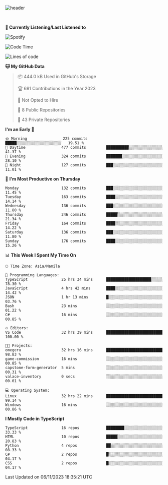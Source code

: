 <!--![header](https://capsule-render.vercel.app/api?type=waving&text=dotRarufu&fontAlign=78&desc=dotrarufu&descAlign=92.5&height=195&theme=tokyonight&animation=fadeIn&fontAlignY=39&descAlignY=49&fontSize=30) -->
![header](https://capsule-render.vercel.app/api?type=waving&desc=dotRarufu&descAlign=50&height=185&theme=tokyonight&animation=fadeIn&descAlignY=39&descSize=15) 
 

&nbsp;<div align="left">
**🎵 Currently Listening/Last Listened to**
</div>

![Spotify](https://github-spotify-widget-seven.vercel.app/api/spotify?background_color=0d1117&border_color=ffffff)


<!--START_SECTION:waka-->
![Code Time](http://img.shields.io/badge/Code%20Time-32%20hrs%2039%20mins-blue)

![Lines of code](https://img.shields.io/badge/From%20Hello%20World%20I%27ve%20Written-2.3%20million%20lines%20of%20code-blue)

**🐱 My GitHub Data** 

> 📦 444.0 kB Used in GitHub's Storage 
 > 
> 🏆 681 Contributions in the Year 2023
 > 
> 🚫 Not Opted to Hire
 > 
> 📜 8 Public Repositories 
 > 
> 🔑 43 Private Repositories 
 > 
**I'm an Early 🐤** 

```text
🌞 Morning                225 commits         █████░░░░░░░░░░░░░░░░░░░░   19.51 % 
🌆 Daytime                477 commits         ██████████░░░░░░░░░░░░░░░   41.37 % 
🌃 Evening                324 commits         ███████░░░░░░░░░░░░░░░░░░   28.10 % 
🌙 Night                  127 commits         ███░░░░░░░░░░░░░░░░░░░░░░   11.01 % 
```
📅 **I'm Most Productive on Thursday** 

```text
Monday                   132 commits         ███░░░░░░░░░░░░░░░░░░░░░░   11.45 % 
Tuesday                  163 commits         ████░░░░░░░░░░░░░░░░░░░░░   14.14 % 
Wednesday                136 commits         ███░░░░░░░░░░░░░░░░░░░░░░   11.80 % 
Thursday                 246 commits         █████░░░░░░░░░░░░░░░░░░░░   21.34 % 
Friday                   164 commits         ████░░░░░░░░░░░░░░░░░░░░░   14.22 % 
Saturday                 136 commits         ███░░░░░░░░░░░░░░░░░░░░░░   11.80 % 
Sunday                   176 commits         ████░░░░░░░░░░░░░░░░░░░░░   15.26 % 
```


📊 **This Week I Spent My Time On** 

```text
🕑︎ Time Zone: Asia/Manila

💬 Programming Languages: 
TypeScript               25 hrs 34 mins      ████████████████████░░░░░   78.30 % 
JavaScript               4 hrs 42 mins       ████░░░░░░░░░░░░░░░░░░░░░   14.42 % 
JSON                     1 hr 13 mins        █░░░░░░░░░░░░░░░░░░░░░░░░   03.76 % 
Bash                     23 mins             ░░░░░░░░░░░░░░░░░░░░░░░░░   01.22 % 
C#                       16 mins             ░░░░░░░░░░░░░░░░░░░░░░░░░   00.85 % 

🔥 Editors: 
VS Code                  32 hrs 39 mins      █████████████████████████   100.00 % 

🐱‍💻 Projects: 
omegeru                  32 hrs 16 mins      █████████████████████████   98.83 % 
game-commission          16 mins             ░░░░░░░░░░░░░░░░░░░░░░░░░   00.85 % 
capstone-form-generator  5 mins              ░░░░░░░░░░░░░░░░░░░░░░░░░   00.31 % 
valace-inventory         0 secs              ░░░░░░░░░░░░░░░░░░░░░░░░░   00.01 % 

💻 Operating System: 
Linux                    32 hrs 22 mins      █████████████████████████   99.14 % 
Windows                  16 mins             ░░░░░░░░░░░░░░░░░░░░░░░░░   00.86 % 
```

**I Mostly Code in TypeScript** 

```text
TypeScript               16 repos            ████████░░░░░░░░░░░░░░░░░   33.33 % 
HTML                     10 repos            █████░░░░░░░░░░░░░░░░░░░░   20.83 % 
Python                   4 repos             ██░░░░░░░░░░░░░░░░░░░░░░░   08.33 % 
C#                       2 repos             █░░░░░░░░░░░░░░░░░░░░░░░░   04.17 % 
CSS                      2 repos             █░░░░░░░░░░░░░░░░░░░░░░░░   04.17 % 
```




 Last Updated on 06/11/2023 18:35:21 UTC
<!--END_SECTION:waka-->


<!--
**dotRarufu/dotRarufu** is a ✨ _special_ ✨ repository because its `README.md` (this file) appears on your GitHub profile.

Here are some ideas to get you started:

- 🔭 I’m currently working on ...
- 🌱 I’m currently learning ...
- 👯 I’m looking to collaborate on ...
- 🤔 I’m looking for help with ...
- 💬 Ask me about ...
- 📫 How to reach me: ...
- 😄 Pronouns: ...
- ⚡ Fun fact: ...
-->


